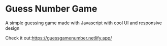 # Guess Number Game
A simple guessing game made with Javascript with cool UI and responsive design

Check it out:https://guessgamenumber.netlify.app/

